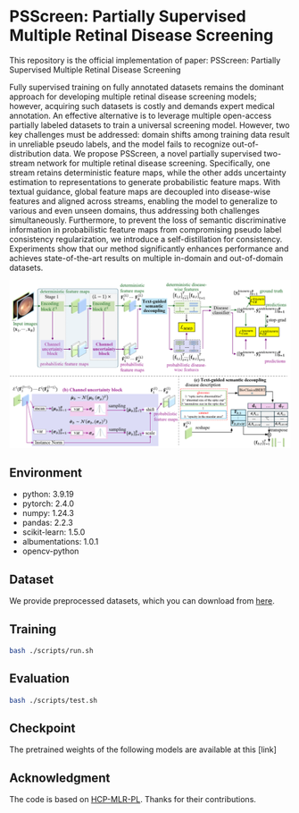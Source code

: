 # PSScreen: Partially Supervised Multiple Retinal Disease Screening

This repository is the official implementation of paper: PSScreen: Partially Supervised Multiple Retinal Disease Screening

Fully supervised training on fully annotated datasets remains the dominant approach for developing multiple retinal disease screening models; however, acquiring such datasets is costly and demands expert medical annotation. An effective alternative is to leverage multiple open-access partially labeled datasets to train a universal screening model. However, two key challenges must be addressed: domain shifts among training data result in unreliable pseudo labels, and the model fails to recognize out-of-distribution data. We propose PSScreen, a novel partially supervised two-stream network for multiple retinal disease screening. Specifically, one stream retains deterministic feature maps, while the other adds uncertainty estimation to representations to generate probabilistic feature maps. With textual guidance, global feature maps are decoupled into disease-wise features and aligned across streams, enabling the model to generalize to various and even unseen domains, thus addressing both challenges simultaneously. Furthermore, to prevent the loss of semantic discriminative information in probabilistic feature maps from compromising pseudo label consistency regularization, we introduce a self-distillation for consistency. Experiments show that our method significantly enhances performance and achieves state-of-the-art results on multiple in-domain and out-of-domain datasets.

![Illustration of PSScreen](./images/framework.png)

## Environment

- python: 3.9.19
- pytorch: 2.4.0
- numpy: 1.24.3
- pandas: 2.2.3
- scikit-learn: 1.5.0
- albumentations: 1.0.1
- opencv-python

## Dataset

We provide preprocessed datasets, which you can download from [here](https://unioulu-my.sharepoint.com/:u:/g/personal/bzheng24_univ_yo_oulu_fi/EQcP3HJjQWFGmJML23jKabsBwa61wrrwgsLMx8VyKD8Hug?e=uWrBe1).


## Training

```sh
bash ./scripts/run.sh
```

## Evaluation

```sh
bash ./scripts/test.sh
```
## Checkpoint

The pretrained weights of the following models are available at this [link]

## Acknowledgment

The code is based on [HCP-MLR-PL](https://github.com/HCPLab-SYSU/HCP-MLR-PL/tree/main). Thanks for their contributions.


